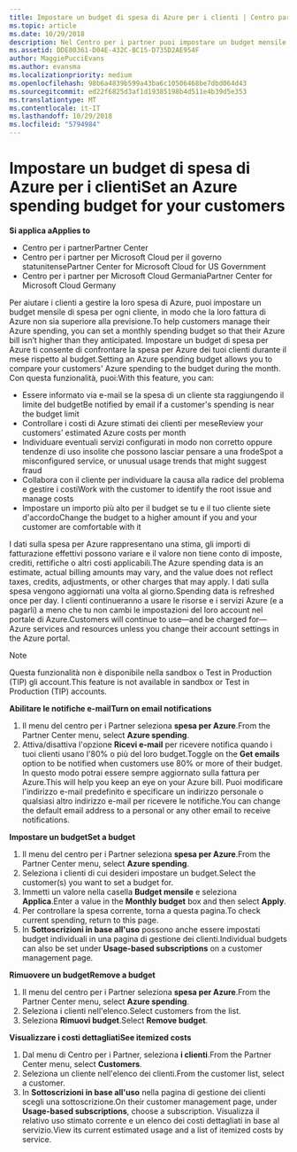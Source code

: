 ```yaml
---
title: Impostare un budget di spesa di Azure per i clienti | Centro partner
ms.topic: article
ms.date: 10/29/2018
description: Nel Centro per i partner puoi impostare un budget mensile per ogni cliente, così le fatture di Azure non saranno una sorpresa alla fine del mese.
ms.assetid: DDE80361-D04E-432C-BC15-D735D2AE954F
author: MaggiePucciEvans
ms.author: evansma
ms.localizationpriority: medium
ms.openlocfilehash: 98b6a4839b599a43ba6c10506468be7dbd064d43
ms.sourcegitcommit: ed22f6825d3af1d19385198b4d511e4b39d5e353
ms.translationtype: MT
ms.contentlocale: it-IT
ms.lasthandoff: 10/29/2018
ms.locfileid: "5794984"
---
```

# <a name="set-an-azure-spending-budget-for-your-customers"></a><span data-ttu-id="eaaaf-103">Impostare un budget di spesa di Azure per i clienti</span><span class="sxs-lookup"><span data-stu-id="eaaaf-103">Set an Azure spending budget for your customers</span></span>

**<span data-ttu-id="eaaaf-104">Si applica a</span><span class="sxs-lookup"><span data-stu-id="eaaaf-104">Applies to</span></span>**

-  <span data-ttu-id="eaaaf-105">Centro per i partner</span><span class="sxs-lookup"><span data-stu-id="eaaaf-105">Partner Center</span></span>
-  <span data-ttu-id="eaaaf-106">Centro per i partner per Microsoft Cloud per il governo statunitense</span><span class="sxs-lookup"><span data-stu-id="eaaaf-106">Partner Center for Microsoft Cloud for US Government</span></span>
-  <span data-ttu-id="eaaaf-107">Centro per i partner per Microsoft Cloud Germania</span><span class="sxs-lookup"><span data-stu-id="eaaaf-107">Partner Center for Microsoft Cloud Germany</span></span>

<span data-ttu-id="eaaaf-108">Per aiutare i clienti a gestire la loro spesa di Azure, puoi impostare un budget mensile di spesa per ogni cliente, in modo che la loro fattura di Azure non sia superiore alla previsione.</span><span class="sxs-lookup"><span data-stu-id="eaaaf-108">To help customers manage their Azure spending, you can set a monthly spending budget so that their Azure bill isn’t higher than they anticipated.</span></span> <span data-ttu-id="eaaaf-109">Impostare un budget di spesa per Azure ti consente di confrontare la spesa per Azure dei tuoi clienti durante il mese rispetto al budget.</span><span class="sxs-lookup"><span data-stu-id="eaaaf-109">Setting an Azure spending budget allows you to compare your customers' Azure spending to the budget during the month.</span></span> <span data-ttu-id="eaaaf-110">Con questa funzionalità, puoi:</span><span class="sxs-lookup"><span data-stu-id="eaaaf-110">With this feature, you can:</span></span> 

-   <span data-ttu-id="eaaaf-111">Essere informato via e-mail se la spesa di un cliente sta raggiungendo il limite del budget</span><span class="sxs-lookup"><span data-stu-id="eaaaf-111">Be notified by email if a customer's spending is near the budget limit</span></span>
-   <span data-ttu-id="eaaaf-112">Controllare i costi di Azure stimati dei clienti per mese</span><span class="sxs-lookup"><span data-stu-id="eaaaf-112">Review your customers’ estimated Azure costs per month</span></span>
-   <span data-ttu-id="eaaaf-113">Individuare eventuali servizi configurati in modo non corretto oppure tendenze di uso insolite che possono lasciar pensare a una frode</span><span class="sxs-lookup"><span data-stu-id="eaaaf-113">Spot a misconfigured service, or unusual usage trends that might suggest fraud</span></span>
-   <span data-ttu-id="eaaaf-114">Collabora con il cliente per individuare la causa alla radice del problema e gestire i costi</span><span class="sxs-lookup"><span data-stu-id="eaaaf-114">Work with the customer to identify the root issue and manage costs</span></span>
-   <span data-ttu-id="eaaaf-115">Impostare un importo più alto per il budget se tu e il tuo cliente siete d'accordo</span><span class="sxs-lookup"><span data-stu-id="eaaaf-115">Change the budget to a higher amount if you and your customer are comfortable with it</span></span>

<span data-ttu-id="eaaaf-116">I dati sulla spesa per Azure rappresentano una stima, gli importi di fatturazione effettivi possono variare e il valore non tiene conto di imposte, crediti, rettifiche o altri costi applicabili.</span><span class="sxs-lookup"><span data-stu-id="eaaaf-116">The Azure spending data is an estimate, actual billing amounts may vary, and the value does not reflect taxes, credits, adjustments, or other charges that may apply.</span></span> <span data-ttu-id="eaaaf-117">I dati sulla spesa vengono aggiornati una volta al giorno.</span><span class="sxs-lookup"><span data-stu-id="eaaaf-117">Spending data is refreshed once per day.</span></span> <span data-ttu-id="eaaaf-118">I clienti continueranno a usare le risorse e i servizi Azure (e a pagarli) a meno che tu non cambi le impostazioni del loro account nel portale di Azure.</span><span class="sxs-lookup"><span data-stu-id="eaaaf-118">Customers will continue to use—and be charged for—Azure services and resources unless you change their account settings in the Azure portal.</span></span> 

> [!NOTE]  
> <span data-ttu-id="eaaaf-119">Questa funzionalità non è disponibile nella sandbox o Test in Production (TIP) gli account.</span><span class="sxs-lookup"><span data-stu-id="eaaaf-119">This feature is not available in sandbox or Test in Production (TIP) accounts.</span></span>

**<span data-ttu-id="eaaaf-120">Abilitare le notifiche e-mail</span><span class="sxs-lookup"><span data-stu-id="eaaaf-120">Turn on email notifications</span></span>**
1.  <span data-ttu-id="eaaaf-121">Il menu del centro per i Partner seleziona **spesa per Azure**.</span><span class="sxs-lookup"><span data-stu-id="eaaaf-121">From the Partner Center menu, select **Azure spending**.</span></span>
2.  <span data-ttu-id="eaaaf-122">Attiva/disattiva l'opzione **Ricevi e-mail** per ricevere notifica quando i tuoi clienti usano l'80% o più del loro budget.</span><span class="sxs-lookup"><span data-stu-id="eaaaf-122">Toggle on the **Get emails** option to be notified when customers use 80% or more of their budget.</span></span> <span data-ttu-id="eaaaf-123">In questo modo potrai essere sempre aggiornato sulla fattura per Azure.</span><span class="sxs-lookup"><span data-stu-id="eaaaf-123">This will help you keep an eye on your Azure bill.</span></span> <span data-ttu-id="eaaaf-124">Puoi modificare l'indirizzo e-mail predefinito e specificare un indirizzo personale o qualsiasi altro indirizzo e-mail per ricevere le notifiche.</span><span class="sxs-lookup"><span data-stu-id="eaaaf-124">You can change the default email address to a personal or any other email to receive notifications.</span></span>

**<span data-ttu-id="eaaaf-125">Impostare un budget</span><span class="sxs-lookup"><span data-stu-id="eaaaf-125">Set a budget</span></span>**
1.  <span data-ttu-id="eaaaf-126">Il menu del centro per i Partner seleziona **spesa per Azure**.</span><span class="sxs-lookup"><span data-stu-id="eaaaf-126">From the Partner Center menu, select **Azure spending**.</span></span>
2.  <span data-ttu-id="eaaaf-127">Seleziona i clienti di cui desideri impostare un budget.</span><span class="sxs-lookup"><span data-stu-id="eaaaf-127">Select the customer(s) you want to set a budget for.</span></span> 
3. <span data-ttu-id="eaaaf-128">Immetti un valore nella casella **Budget mensile** e seleziona **Applica**.</span><span class="sxs-lookup"><span data-stu-id="eaaaf-128">Enter a value in the **Monthly budget** box and then select **Apply**.</span></span>
4.  <span data-ttu-id="eaaaf-129">Per controllare la spesa corrente, torna a questa pagina.</span><span class="sxs-lookup"><span data-stu-id="eaaaf-129">To check current spending, return to this page.</span></span>
5.  <span data-ttu-id="eaaaf-130">In **Sottoscrizioni in base all'uso** possono anche essere impostati budget individuali in una pagina di gestione dei clienti.</span><span class="sxs-lookup"><span data-stu-id="eaaaf-130">Individual budgets can also be set under **Usage-based subscriptions** on a customer management page.</span></span>

**<span data-ttu-id="eaaaf-131">Rimuovere un budget</span><span class="sxs-lookup"><span data-stu-id="eaaaf-131">Remove a budget</span></span>**
1.  <span data-ttu-id="eaaaf-132">Il menu del centro per i Partner seleziona **spesa per Azure**.</span><span class="sxs-lookup"><span data-stu-id="eaaaf-132">From the Partner Center menu, select **Azure spending**.</span></span>
2.  <span data-ttu-id="eaaaf-133">Seleziona i clienti nell'elenco.</span><span class="sxs-lookup"><span data-stu-id="eaaaf-133">Select customers from the list.</span></span>
3.  <span data-ttu-id="eaaaf-134">Seleziona **Rimuovi budget**.</span><span class="sxs-lookup"><span data-stu-id="eaaaf-134">Select **Remove budget**.</span></span>

**<span data-ttu-id="eaaaf-135">Visualizzare i costi dettagliati</span><span class="sxs-lookup"><span data-stu-id="eaaaf-135">See itemized costs</span></span>**
1.  <span data-ttu-id="eaaaf-136">Dal menu di Centro per i Partner, seleziona **i clienti**.</span><span class="sxs-lookup"><span data-stu-id="eaaaf-136">From the Partner Center menu, select **Customers**.</span></span>
2.  <span data-ttu-id="eaaaf-137">Seleziona un cliente nell'elenco dei clienti.</span><span class="sxs-lookup"><span data-stu-id="eaaaf-137">From the customer list, select a customer.</span></span>
3.  <span data-ttu-id="eaaaf-138">In **Sottoscrizioni in base all'uso** nella pagina di gestione dei clienti scegli una sottoscrizione.</span><span class="sxs-lookup"><span data-stu-id="eaaaf-138">On their customer management page, under **Usage-based subscriptions**, choose a subscription.</span></span> <span data-ttu-id="eaaaf-139">Visualizza il relativo uso stimato corrente e un elenco dei costi dettagliati in base al servizio.</span><span class="sxs-lookup"><span data-stu-id="eaaaf-139">View its current estimated usage and a list of itemized costs by service.</span></span>


 

 




